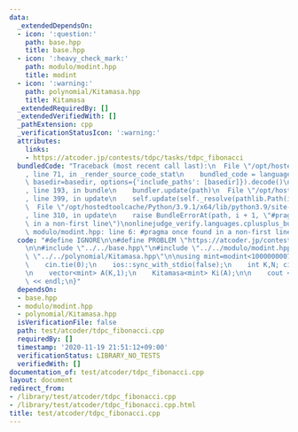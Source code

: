 ```yaml
---
data:
  _extendedDependsOn:
  - icon: ':question:'
    path: base.hpp
    title: base.hpp
  - icon: ':heavy_check_mark:'
    path: modulo/modint.hpp
    title: modint
  - icon: ':warning:'
    path: polynomial/Kitamasa.hpp
    title: Kitamasa
  _extendedRequiredBy: []
  _extendedVerifiedWith: []
  _pathExtension: cpp
  _verificationStatusIcon: ':warning:'
  attributes:
    links:
    - https://atcoder.jp/contests/tdpc/tasks/tdpc_fibonacci
  bundledCode: "Traceback (most recent call last):\n  File \"/opt/hostedtoolcache/Python/3.9.1/x64/lib/python3.9/site-packages/onlinejudge_verify/documentation/build.py\"\
    , line 71, in _render_source_code_stat\n    bundled_code = language.bundle(stat.path,\
    \ basedir=basedir, options={'include_paths': [basedir]}).decode()\n  File \"/opt/hostedtoolcache/Python/3.9.1/x64/lib/python3.9/site-packages/onlinejudge_verify/languages/cplusplus.py\"\
    , line 193, in bundle\n    bundler.update(path)\n  File \"/opt/hostedtoolcache/Python/3.9.1/x64/lib/python3.9/site-packages/onlinejudge_verify/languages/cplusplus_bundle.py\"\
    , line 399, in update\n    self.update(self._resolve(pathlib.Path(included), included_from=path))\n\
    \  File \"/opt/hostedtoolcache/Python/3.9.1/x64/lib/python3.9/site-packages/onlinejudge_verify/languages/cplusplus_bundle.py\"\
    , line 310, in update\n    raise BundleErrorAt(path, i + 1, \"#pragma once found\
    \ in a non-first line\")\nonlinejudge_verify.languages.cplusplus_bundle.BundleErrorAt:\
    \ modulo/modint.hpp: line 6: #pragma once found in a non-first line\n"
  code: "#define IGNORE\n\n#define PROBLEM \"https://atcoder.jp/contests/tdpc/tasks/tdpc_fibonacci\"\
    \n\n#include \"../../base.hpp\"\n#include \"../../modulo/modint.hpp\"\n#include\
    \ \"../../polynomial/Kitamasa.hpp\"\n\nusing mint=modint<1000000007>;\n\nint main(){\n\
    \    cin.tie(0);\n    ios::sync_with_stdio(false);\n    int K,N; cin >> K >> N;\n\
    \n    vector<mint> A(K,1);\n    Kitamasa<mint> Ki(A);\n\n    cout << Ki.calc(A,--N)\
    \ << endl;\n}"
  dependsOn:
  - base.hpp
  - modulo/modint.hpp
  - polynomial/Kitamasa.hpp
  isVerificationFile: false
  path: test/atcoder/tdpc_fibonacci.cpp
  requiredBy: []
  timestamp: '2020-11-19 21:51:12+09:00'
  verificationStatus: LIBRARY_NO_TESTS
  verifiedWith: []
documentation_of: test/atcoder/tdpc_fibonacci.cpp
layout: document
redirect_from:
- /library/test/atcoder/tdpc_fibonacci.cpp
- /library/test/atcoder/tdpc_fibonacci.cpp.html
title: test/atcoder/tdpc_fibonacci.cpp
---
```

